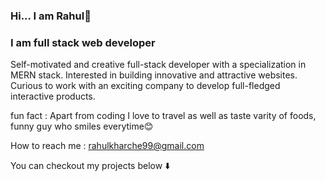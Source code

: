 ###        Hi... I am Rahul👏 
### I am full stack web developer

Self-motivated and creative full-stack developer with a specialization in MERN stack. Interested in building innovative and attractive websites. Curious to work with an exciting company to develop full-fledged interactive products. 

fun fact : Apart from coding I love to travel as well as taste varity of foods, 
           funny guy who smiles everytime😊
           
How to reach me : rahulkharche99@gmail.com

You can checkout my projects below ⬇️
<!--
**RahulK2699/RahulK2699** is a ✨ _special_ ✨ repository because its `README.md` (this file) appears on your GitHub profile.

Here are some ideas to get you started:

- 🔭 I’m currently working on ...
- 🌱 I’m currently learning ...
- 👯 I’m looking to collaborate on ...
- 🤔 I’m looking for help with ...
- 💬 Ask me about ...
- 📫 How to reach me: ...
- 😄 Pronouns: ...
- ⚡ Fun fact: ...
-->
